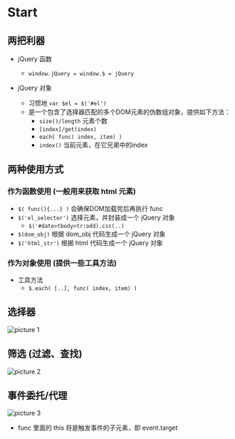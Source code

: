 # Start

## 两把利器
- jQuery 函数
  - `window.jQuery = window.$ = jQuery`

- jQuery 对象
  - 习惯地 `var $el = $('#el')`
  - 是一个包含了选择器匹配的多个DOM元素的伪数组对象，提供如下方法：
    - `size()/length` 元素个数
    - `[index]/get(index)`
    - `each( func( index, item) )`
    - `index()` 当前元素，在它兄弟中的index

## 两种使用方式
### 作为函数使用 (一般用来获取 html 元素)
- `$( func(){...} )` 会确保DOM加载完后再执行 func
- `$('el_selector')` 选择元素，并封装成一个 jQuery 对象
  - `$('#date>tbody>tr:odd).css(..)`
- `$(dom_obj)` 根据 dom_obj 代码生成一个 jQuery 对象
- `$('html_str')` 根据 html 代码生成一个 jQuery 对象
### 作为对象使用 (提供一些工具方法)
- 工具方法
  - `$.each( [..], func( index, item) )`


## 选择器
![picture 1](https://p1.kodo-oss.dronekumo.xyz/cb3d37c4619ae2031c0e5de49000ca35c5cb7e54d3955e38c6cd204b3f5069a8.png)  

## 筛选 (过滤、查找)
![picture 2](https://p1.kodo-oss.dronekumo.xyz/24a8b6542b54ef806c809b49bf7df13bc15dba9d05dca1de68dc4819fb4529d1.png)  

## 事件委托/代理
![picture 3](https://p1.kodo-oss.dronekumo.xyz/fa89772528fc0b61a4752ececfc4861bc3db1ac4b81cc5ea351fb777d38bd686.png)
- func 里面的 this 将是触发事件的子元素，即 event.target
